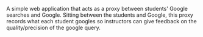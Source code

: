 A simple web application that acts as a proxy between students' Google searches and Google. Sitting between the students and Google, this proxy records what each student googles so instructors can give feedback on the quality/precision of the google query.